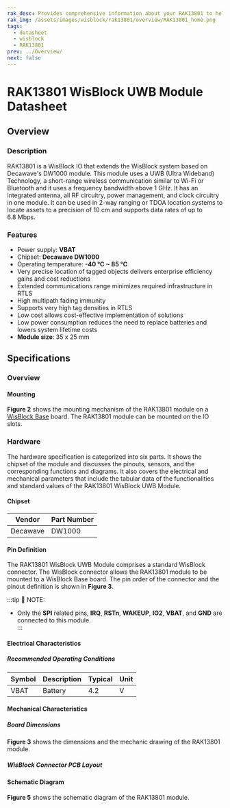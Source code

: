 ```yaml
---
rak_desc: Provides comprehensive information about your RAK13801 to help you use it. This information includes technical specifications, characteristics, and requirements, and it also discusses the device components.
rak_img: /assets/images/wisblock/rak13801/overview/RAK13801_home.png
tags:
  - datasheet
  - wisblock
  - RAK13801
prev: ../Overview/
next: false
---
```


# RAK13801 WisBlock UWB Module Datasheet

## Overview


### Description

RAK13801 is a WisBlock IO that extends the WisBlock system based on Decawave's DW1000 module. This module uses a UWB (Ultra Wideband) Technology, a short-range wireless communication similar to Wi-Fi or Bluetooth and it uses a frequency bandwidth above 1&nbsp;GHz. It has an integrated antenna, all RF circuitry, power management, and clock circuitry in one module. It can be used in 2-way ranging or TDOA location systems to locate assets to a precision of 10&nbsp;cm and supports data rates of up to 6.8&nbsp;Mbps.

### Features
  
  * Power supply: **VBAT**
  * Chipset: **Decawave DW1000**
  * Operating temperature: **-40&nbsp;°C ~ 85&nbsp;°C**
  * Very precise location of tagged objects delivers enterprise efficiency gains and cost reductions
  * Extended communications range minimizes required infrastructure in RTLS
  * High multipath fading immunity
  * Supports very high tag densities in RTLS
  * Low cost allows cost-effective implementation of solutions
  * Low power consumption reduces the need to replace batteries and lowers system lifetime costs
  * **Module size**: 35 x 25&nbsp;mm

## Specifications

### Overview

#### Mounting

**Figure 2** shows the mounting mechanism of the RAK13801 module on a [WisBlock Base](https://docs.rakwireless.com/Product-Categories/WisBlock/#wisblock-base) board. The RAK13801 module can be mounted on the IO slots.

<rk-img
  src="/assets/images/wisblock/rak13801/datasheet/rak13801-mount.png"
  width="50%"
  caption="RAK13801 WisBlock Sensor mounting"
/>

### Hardware

The hardware specification is categorized into six parts. It shows the chipset of the module and discusses the pinouts, sensors, and the corresponding functions and diagrams. It also covers the electrical and mechanical parameters that include the tabular data of the functionalities and standard values of the RAK13801 WisBlock UWB Module.


#### Chipset

| Vendor   | Part Number |
| -------- | ----------- |
| Decawave | DW1000      |

#### Pin Definition

The RAK13801 WisBlock UWB Module comprises a standard WisBlock connector. The WisBlock connector allows the RAK13801 module to be mounted to a WisBlock Base board. The pin order of the connector and the pinout definition is shown in **Figure 3**.

<rk-img
  src="/assets/images/wisblock/rak13801/datasheet/rak13801-pinout.jpg"
  width="60%"
  caption="RAK13801 WisBlock Module pinout diagram"
/>

:::tip 📝 NOTE:
- Only the **SPI** related pins, **IRQ**, **RSTn**, **WAKEUP**, **IO2**, **VBAT**, and **GND** are connected to this module.  
:::

#### Electrical Characteristics
##### Recommended Operating Conditions

| Symbol | Description | Typical | Unit |
| ------ | ----------- | ------- | ---- |
| VBAT   | Battery     | 4.2     | V    |

#### Mechanical Characteristics

##### Board Dimensions

**Figure 3** shows the dimensions and the mechanic drawing of the RAK13801 module.   

<rk-img
  src="/assets/images/wisblock/rak13801/datasheet/rak13801-dim.png"
  width="80%"
  caption="RAK13801 WisBlock Sensor mechanical drawing"
/>

##### WisBlock Connector PCB Layout

<rk-img
  src="/assets/images/wisblock/rak13801/datasheet/wisblock-conn.png"
  width="100%"
  caption="WisBlock Connector PCB footprint and recommendations"
/>


#### Schematic Diagram

**Figure 5** shows the schematic diagram of the RAK13801 module. 

<rk-img
  src="/assets/images/wisblock/rak13801/datasheet/rak13801-schem.jpg"
  width="100%"
  caption="RAK13801 WisBlock Module schematics"
/>

